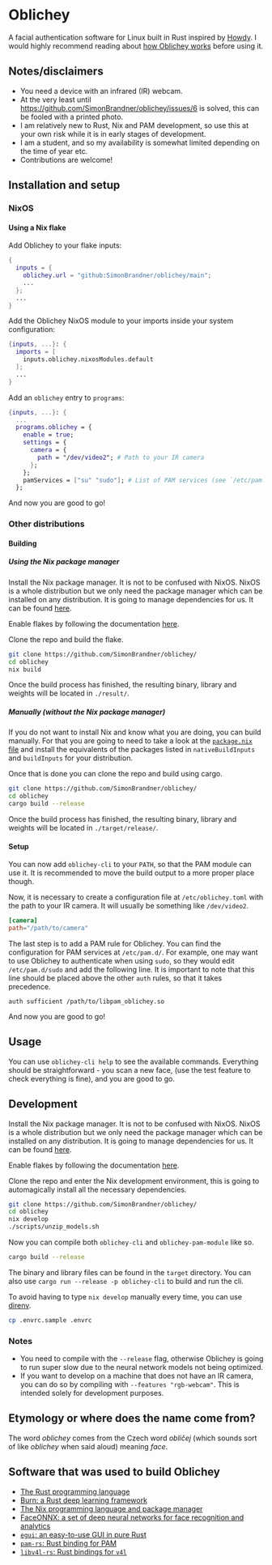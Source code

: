 # Oblichey

A facial authentication software for Linux built in Rust inspired by
[Howdy](https://github.com/boltgolt/howdy/). I would highly recommend reading
about [how Oblichey works](/docs/how_does_it_work.md) before using it.

## Notes/disclaimers

- You need a device with an infrared (IR) webcam.
- At the very least until https://github.com/SimonBrandner/oblichey/issues/6 is
  solved, this can be fooled with a printed photo.
- I am relatively new to Rust, Nix and PAM development, so use this at your own
  risk while it is in early stages of development.
- I am a student, and so my availability is somewhat limited depending on the
  time of year etc.
- Contributions are welcome!

## Installation and setup

### NixOS

#### Using a Nix flake

Add Oblichey to your flake inputs:

```nix
{
  inputs = {
    oblichey.url = "github:SimonBrandner/oblichey/main";
    ...
  };
  ...
}
```

Add the Oblichey NixOS module to your imports inside your system configuration:

```nix
{inputs, ...}: {
  imports = [
    inputs.oblichey.nixosModules.default
  ];
  ...
}
```

Add an `oblichey` entry to `programs`:

```nix
{inputs, ...}: {
  ...
  programs.oblichey = {
    enable = true;
    settings = {
      camera = {
        path = "/dev/video2"; # Path to your IR camera
      };
    };
    pamServices = ["su" "sudo"]; # List of PAM services (see `/etc/pam.d/`) in which a rule for Oblichey should be added
  };
```

And now you are good to go!

### Other distributions

#### Building

##### Using the Nix package manager

Install the Nix package manager. It is not to be confused with NixOS. NixOS is
a whole distribution but we only need the package manager which can be
installed on any distribution. It is going to manage dependencies for us. It
can be found [here](https://nixos.org/download/#nix-install-linux).

Enable flakes by following the documentation
[here](https://nixos.wiki/wiki/Flakes#Enable_flakes_permanently_in_NixOS).

Clone the repo and build the flake.

```sh
git clone https://github.com/SimonBrandner/oblichey/
cd oblichey
nix build
```

Once the build process has finished, the resulting binary, library and weights
will be located in `./result/`.

##### Manually (without the Nix package manager)

If you do not want to install Nix and know what you are doing, you can build
manually. For that you are going to need to take a look at the [`package.nix`
file](./nix/package.nix) and install the equivalents of the packages listed in
`nativeBuildInputs` and `buildInputs` for your distribution.

Once that is done you can clone the repo and build using cargo.

```sh
git clone https://github.com/SimonBrandner/oblichey/
cd oblichey
cargo build --release
```

Once the build process has finished, the resulting binary, library and weights
will be located in `./target/release/`.

#### Setup

You can now add `oblichey-cli` to your `PATH`, so that the PAM module can use
it. It is recommended to move the build output to a more proper place though.

Now, it is necessary to create a configuration file at `/etc/oblichey.toml`
with the path to your IR camera. It will usually be something like
`/dev/video2`.

```toml
[camera]
path="/path/to/camera"
```

The last step is to add a PAM rule for Oblichey. You can find the configuration
for PAM services at `/etc/pam.d/`. For example, one may want to use Oblichey to
authenticate when using `sudo`, so they would edit `/etc/pam.d/sudo` and add
the following line. It is important to note that this line should be placed
above the other `auth` rules, so that it takes precedence.

```
auth sufficient /path/to/libpam_oblichey.so
```

And now you are good to go!

## Usage

You can use `oblichey-cli help` to see the available commands. Everything
should be straightforward - you scan a new face, (use the test feature to check
everything is fine), and you are good to go.

## Development

Install the Nix package manager. It is not to be confused with NixOS. NixOS is
a whole distribution but we only need the package manager which can be
installed on any distribution. It is going to manage dependencies for us. It
can be found [here](https://nixos.org/download/#nix-install-linux).

Enable flakes by following the documentation
[here](https://nixos.wiki/wiki/Flakes#Enable_flakes_permanently_in_NixOS).

Clone the repo and enter the Nix development environment, this is going to
automagically install all the necessary dependencies.

```sh
git clone https://github.com/SimonBrandner/oblichey/
cd oblichey
nix develop
./scripts/unzip_models.sh
```

Now you can compile both `oblichey-cli` and `oblichey-pam-module` like so.

```sh
cargo build --release
```

The binary and library files can be found in the `target` directory. You can
also use `cargo run --release -p oblichey-cli` to build and run the cli.

To avoid having to type `nix develop` manually every time, you can use
[direnv](https://github.com/direnv/direnv/tree/master).

```sh
cp .envrc.sample .envrc
```

### Notes

- You need to compile with the `--release` flag, otherwise Oblichey is going to
  run super slow due to the neural network models not being optimized.
- If you want to develop on a machine that does not have an IR camera, you can
  do so by compiling with `--features "rgb-webcam"`. This is intended solely for
  development purposes.

## Etymology or where does the name come from?

The word _oblichey_ comes from the Czech word _obličej_ (which sounds sort of
like _oblichey_ when said aloud) meaning _face_.

## Software that was used to build Oblichey

- [The Rust programming language](https://www.rust-lang.org/)
- [Burn: a Rust deep learning framework](https://burn.dev/)
- [The Nix programming language and package manager](https://nixos.org/)
- [FaceONNX: a set of deep neural networks for face recognition and analytics](https://github.com/FaceONNX/FaceONNX)
- [`egui`: an easy-to-use GUI in pure Rust](https://github.com/emilk/egui)
- [`pam-rs`: Rust binding for PAM](https://github.com/anowell/pam-rs)
- [`libv4l-rs`: Rust bindings for `v4l`](https://github.com/raymanfx/libv4l-rs)

